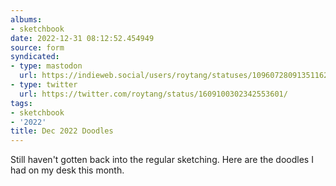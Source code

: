 ```yaml
---
albums:
- sketchbook
date: 2022-12-31 08:12:52.454949
source: form
syndicated:
- type: mastodon
  url: https://indieweb.social/users/roytang/statuses/109607280913511626
- type: twitter
  url: https://twitter.com/roytang/status/1609100302342553601/
tags:
- sketchbook
- '2022'
title: Dec 2022 Doodles
---
```


Still haven't gotten back into the regular sketching. Here are the doodles I had on my desk this month.